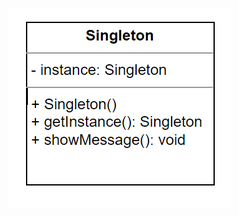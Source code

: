 ![](https://github.com/Pedrolucasrd/Bertoti/blob/f866119a2db680ab7bf2784e913af51843a74d2b/padroesProjetos/imagens/SingleTon.PNG)
